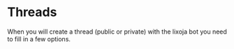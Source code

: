 # Threads

When you will create a thread (public or private) with the lixoja bot you need to fill in a few options.



